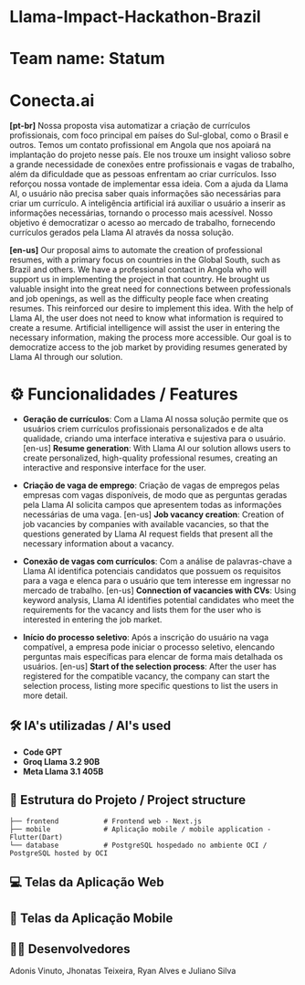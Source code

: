 # Llama-Impact-Hackathon-Brazil

# Team name: Statum

# Conecta.ai

**[pt-br]** Nossa proposta visa automatizar a criação de currículos profissionais, com foco principal em países do Sul-global, como o Brasil e outros. Temos um contato profissional em Angola que nos apoiará na implantação do projeto nesse país. Ele nos trouxe um insight valioso sobre a grande necessidade de conexões entre profissionais e vagas de trabalho, além da dificuldade que as pessoas enfrentam ao criar currículos. Isso reforçou nossa vontade de implementar essa ideia. Com a ajuda da Llama AI, o usuário não precisa saber quais informações são necessárias para criar um currículo. A inteligência artificial irá auxiliar o usuário a inserir as informações necessárias, tornando o processo mais acessível. Nosso objetivo é democratizar o acesso ao mercado de trabalho, fornecendo currículos gerados pela Llama AI através da nossa solução.

**[en-us]** Our proposal aims to automate the creation of professional resumes, with a primary focus on countries in the Global South, such as Brazil and others. We have a professional contact in Angola who will support us in implementing the project in that country. He brought us valuable insight into the great need for connections between professionals and job openings, as well as the difficulty people face when creating resumes. This reinforced our desire to implement this idea. With the help of Llama AI, the user does not need to know what information is required to create a resume. Artificial intelligence will assist the user in entering the necessary information, making the process more accessible. Our goal is to democratize access to the job market by providing resumes generated by Llama AI through our solution.

# ⚙️ Funcionalidades / Features

- **Geração de currículos**: Com a Llama AI nossa solução permite que os usuários criem currículos profissionais personalizados e de alta qualidade, criando uma interface interativa e sujestiva para o usuário.
[en-us] **Resume generation**: With Llama AI our solution allows users to create personalized, high-quality professional resumes, creating an interactive and responsive interface for the user.

- **Criação de vaga de emprego**: Criação de vagas de empregos pelas empresas com vagas disponíveis, de modo que as perguntas geradas pela Llama AI solicita campos que apresentem todas as informações necessárias de uma vaga.
[en-us] **Job vacancy creation**: Creation of job vacancies by companies with available vacancies, so that the questions generated by Llama AI request fields that present all the necessary information about a vacancy.
  
- **Conexão de vagas com currículos**: Com a análise de palavras-chave a Llama AI identifica potenciais candidatos que possuem os requisitos para a vaga e elenca para o usuário que tem interesse em ingressar no mercado de trabalho. 
[en-us] **Connection of vacancies with CVs**: Using keyword analysis, Llama AI identifies potential candidates who meet the requirements for the vacancy and lists them for the user who is interested in entering the job market.

- **Início do processo seletivo**: Após a inscrição do usuário na vaga compatível, a empresa pode iniciar o processo seletivo, elencando perguntas mais específicas para elencar de forma mais detalhada os usuários.
[en-us] **Start of the selection process**: After the user has registered for the compatible vacancy, the company can start the selection process, listing more specific questions to list the users in more detail.
  
## 🛠 IA's utilizadas / AI's used

- **Code GPT**
- **Groq Llama 3.2 90B**
- **Meta Llama 3.1 405B**


## 📂 Estrutura do Projeto / Project structure

```plaintext
├── frontend           # Frontend web - Next.js 
├── mobile             # Aplicação mobile / mobile application - Flutter(Dart)
└── database           # PostgreSQL hospedado no ambiente OCI / PostgreSQL hosted by OCI
```

## 💻 Telas da Aplicação Web

## 📱 Telas da Aplicação Mobile

## 🧑‍💻 Desenvolvedores

Adonis Vinuto, Jhonatas Teixeira, Ryan Alves e Juliano Silva
